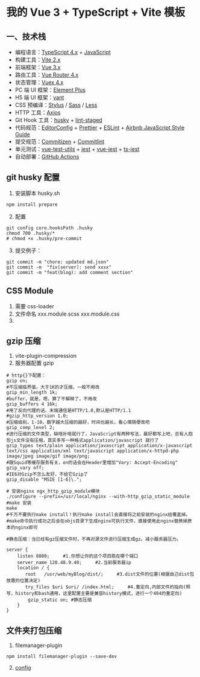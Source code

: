 # 我的 Vue 3 + TypeScript + Vite 模板

## 一、技术栈

- 编程语言：[TypeScript 4.x](https://www.typescriptlang.org/zh/) + [JavaScript](https://www.javascript.com/)
- 构建工具：[Vite 2.x](https://cn.vitejs.dev/)
- 前端框架：[Vue 3.x](https://v3.cn.vuejs.org/)
- 路由工具：[Vue Router 4.x](https://next.router.vuejs.org/zh/index.html)
- 状态管理：[Vuex 4.x](https://next.vuex.vuejs.org/)
- PC 端 UI 框架：[Element Plus](https://element-plus.org/#/zh-CN)
- H5 端 UI 框架：[vant](https://vant-contrib.gitee.io/vant/v3/#/zh-CN/)
- CSS 预编译：[Stylus](https://stylus-lang.com/) / [Sass](https://sass.bootcss.com/documentation) / [Less](http://lesscss.cn/)
- HTTP 工具：[Axios](https://axios-http.com/)
- Git Hook 工具：[husky](https://typicode.github.io/husky/#/) + [lint-staged](https://github.com/okonet/lint-staged)
- 代码规范：[EditorConfig](http://editorconfig.org) + [Prettier](https://prettier.io/) + [ESLint](https://eslint.org/) + [Airbnb JavaScript Style Guide](https://github.com/airbnb/javascript#translation)
- 提交规范：[Commitizen](http://commitizen.github.io/cz-cli/) + [Commitlint](https://commitlint.js.org/#/)
- 单元测试：[vue-test-utils](https://next.vue-test-utils.vuejs.org/) + [jest](https://jestjs.io/) + [vue-jest](https://github.com/vuejs/vue-jest) + [ts-jest](https://kulshekhar.github.io/ts-jest/)
- 自动部署：[GitHub Actions](https://docs.github.com/cn/actions/learn-github-actions)

## git husky 配置

1. 安装脚本 husky.sh

```shell
npm install prepare
```

2. 配置

```shell
git config core.hooksPath .husky
chmod 700 .husky/*
# chmod +x .husky/pre-commit
```

3. 提交例子：

```shell
git commit -m "chore: updated md.json"
git commit -m  "fix(server): send xxxx"
git commit -m "feat(blog): add comment section"
```

## CSS Module

1. 需要 css-loader
2. 文件命名 xxx.module.scss xxx.module.css
3.

## gzip 压缩

1. vite-plugin-compression
2. 服务器配置 gzip

```shell
# http{}下配置：
gzip on;
#不压缩临界值，大于1K的才压缩，一般不用改
gzip_min_length 1k;
#buffer，就是，嗯，算了不解释了，不用改
gzip_buffers 4 16k;
#用了反向代理的话，末端通信是HTTP/1.0,默认是HTTP/1.1
#gzip_http_version 1.0;
#压缩级别，1-10，数字越大压缩的越好，时间也越长，看心情随便改吧
gzip_comp_level 2;
#进行压缩的文件类型，缺啥补啥就行了，JavaScript有两种写法，最好都写上吧，总有人抱怨js文件没有压缩，其实多写一种格式application/javascript 就行了
gzip_types text/plain application/javascript application/x-javascript text/css application/xml text/javascript application/x-httpd-php image/jpeg image/gif image/png;
#跟Squid等缓存服务有关，on的话会在Header里增加"Vary: Accept-Encoding"
gzip_vary off;
#IE6对Gzip不怎么友好，不给它Gzip了
gzip_disable "MSIE [1-6]\.";

```

```shell
# 安装nginx ngx_http_gzip_module模块
./configure --prefix=/usr/local/nginx --with-http_gzip_static_module
#make 安装
make
#千万不要执行make install！执行make install会直接将之前安装的nginx给覆盖掉。
#make命令执行成功之后会在objs目录下生成nginx可执行文件，直接使用此nginx替换掉原本的nginx即可
```

```shell
#静态压缩：当已经有gz压缩文件时，不再对源文件进行压缩生成gz。减小服务器压力。

server {
	listen 8080;     #1.你想让你的这个项目跑在哪个端口
    server_name 120.48.9.40;     #2.当前服务器ip
    location / {
       root   /usr/web/myBlog/dist/;     #3.dist文件的位置(根据自己dist包放置的位置决定)
       try_files $uri $uri/ /index.html;     #4.重定向,内部文件的指向(照写，history和bash通用，这里配置主要是兼容history模式，进行一个404的重定向)
        gzip_static on; #静态压缩
    }
}
```

## 文件夹打包压缩

1. filemanager-plugin

```shell
npm install filemanager-plugin --save-dev
```

2. [config](https://www.npmjs.com/package/filemanager-plugin)
